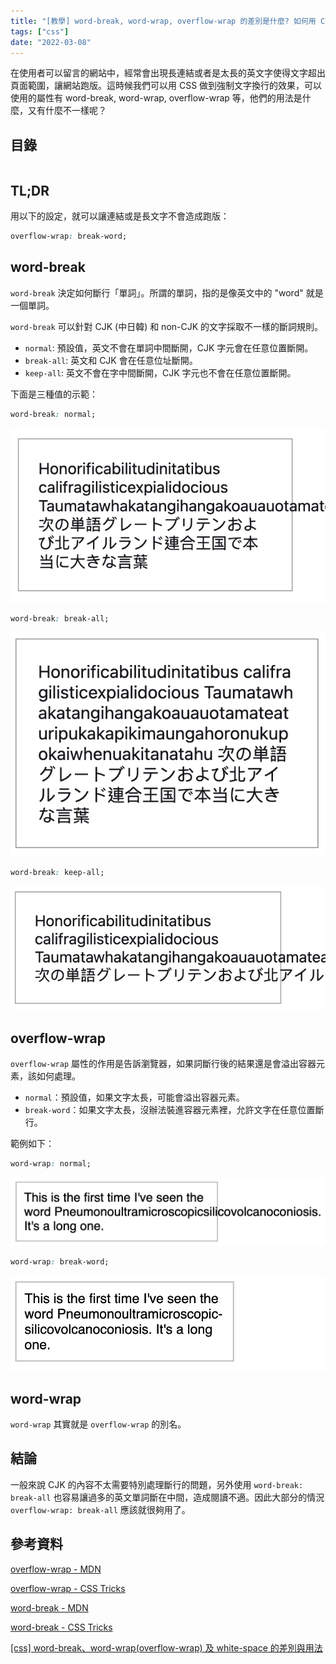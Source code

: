```yaml
---
title: "[教學] word-break, word-wrap, overflow-wrap 的差別是什麼? 如何用 CSS 強制文字換行?"
tags: ["css"]
date: "2022-03-08"
---
```


在使用者可以留言的網站中，經常會出現長連結或者是太長的英文字使得文字超出頁面範圍，讓網站跑版。這時候我們可以用 CSS 做到強制文字換行的效果，可以使用的屬性有 word-break, word-wrap, overflow-wrap 等，他們的用法是什麼，又有什麼不一樣呢？

## 目錄

```toc
```

## TL;DR

用以下的設定，就可以讓連結或是長文字不會造成跑版：

```css
overflow-wrap: break-word;
```

## word-break

`word-break` 決定如何斷行「單詞」。所謂的單詞，指的是像英文中的 "word" 就是一個單詞。

`word-break` 可以針對 CJK (中日韓) 和 non-CJK 的文字採取不一樣的斷詞規則。

* `normal`: 預設值，英文不會在單詞中間斷開，CJK 字元會在任意位置斷開。
* `break-all`: 英文和 CJK 會在任意位址斷開。
* `keep-all`: 英文不會在字中間斷開，CJK 字元也不會在任意位置斷開。

下面是三種值的示範：

```css
word-break: normal;
```

![word-break: normal](./word-break-normal.png)

```css
word-break: break-all;
```

![word-break: break-all](./word-break-break-all.png)

```css
word-break: keep-all;
```

![word-break: keep-all](./word-break-keep-all.png)

## overflow-wrap

`overflow-wrap` 屬性的作用是告訴瀏覽器，如果詞斷行後的結果還是會溢出容器元素，該如何處理。

* `normal`：預設值，如果文字太長，可能會溢出容器元素。
* `break-word`：如果文字太長，沒辦法裝進容器元素裡，允許文字在任意位置斷行。

範例如下：

```css
word-wrap: normal;
```

![word-wrap: normal](./word-wrap-normal.png)

```css
word-wrap: break-word;
```

![word-wrap: break-word](./word-wrap-break-word.png)

## word-wrap

`word-wrap` 其實就是 `overflow-wrap` 的別名。

## 結論

一般來說 CJK 的內容不太需要特別處理斷行的問題，另外使用 `word-break: break-all` 也容易讓過多的英文單詞斷在中間，造成閱讀不適。因此大部分的情況 `overflow-wrap: break-all` 應該就很夠用了。

## 參考資料

[overflow-wrap - MDN](https://developer.mozilla.org/zh-CN/docs/Web/CSS/overflow-wrap)

[overflow-wrap - CSS Tricks](https://css-tricks.com/almanac/properties/o/overflow-wrap/)

[word-break - MDN](https://developer.mozilla.org/zh-CN/docs/Web/CSS/word-break)

[word-break - CSS Tricks](https://css-tricks.com/almanac/properties/w/word-break/)

[[css] word-break、word-wrap(overflow-wrap) 及 white-space 的差別與用法](https://blog.camel2243.com/2016/10/02/css-word-break%E3%80%81word-wrapoverflow-wrap-%E5%8F%8A-white-space-%E7%9A%84%E5%B7%AE%E5%88%A5%E8%88%87%E7%94%A8%E6%B3%95/)